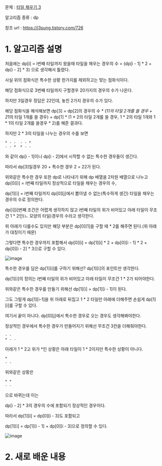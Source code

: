 문제 : [타일 채우기 3](https://www.acmicpc.net/problem/14852)

알고리즘 종류 : dp

참조 url : https://j3sung.tistory.com/726

# 1. 알고리즘 설명

처음에는 dp[i] = i번째 타일까지 왔을때 타일을 채우는 경우의 수 = (dp[i - 1] * 2 + dp[i - 2] * 3) 으로 생각해서 틀렸다.

사실 위의 점화식은 특수한 상황 한가지를 제외하고는 맞는 점화식이다.

해당 점화식으로 3번째 타일까지 구할경우 20가지의 경우의 수가 나온다.

하지만 3일경우 정답은 22인데, 놓친 2가지 경우의 수가 있다.

해당 점화식을 해석해보면 dp[3] = dp[2]의 경우의 수 * (1*1의 타일 2개를 쓸 경우 + 2*1의 타일 1개를 쓸 경우) + dp[1] * (1 * 2의 타일 2개를 쓸 경우, 1 * 2의 타일 1개와 1 * 1의 타일 2개를 쓸경우 * 2)를 해준 결과다.

하지만 2 * 3의 타일을 나누는 경우의 수를 보면 

    * - -  - - *
    - - *  * - -

와 같이 dp[i - 1]이나 dp[i - 2]에서 시작할 수 없는 특수한 경우들이 생긴다.

따라서 dp[3]일경우 20 + 특수한 경우 2 = 22가 된다.

위와같은 특수한 경우 또한 dp로 나타내기 위해 dp 배열을 2차원 배열으로 나누고 dp[0][i] = i번째 타일까지 정상적으로 타일을 채우는 경우의 수,

dp[1][i] = i번째 타일까지 dp[0][j]에서 뽑아낼 수 없는(특수하게 생긴) 타일을 채우는 경우의 수로 정의한다.

dp[i][i]번째 조건은 어렵게 생각하지 않고 i번째 타일의 위가 비어있고 아래 타일이 무조건 1 * 2인(ㄴ 모양의 타일)경우의 수라고 생각한다.

위 아래가 다를수도 있지만 해당 부분은 dp[0][1]을 구할 때 * 2를 해주면 된다.(위 아래가 대칭이기 때문)

그렇다면 특수한 경우까지 포함해서 dp[0][i] = dp[1][i] * 2 + dp[0][i - 1] * 2 + dp[0][i - 2] * 3으로 구할 수 있다.

![image](https://user-images.githubusercontent.com/24482602/159722161-67f9edc0-c2e5-4201-a304-4f92aba9b793.png)

특수한 경우를 담은 dp[1][i]를 구하기 위해선? dp[1][i]의 포인트만 생각한다.

dp[1][i]의 정의는 i번째 타일의 위가 비어있고 아래 타일이 무조건 1 * 2가 되어야한다.

위와같은 특수한 경우를 만들기 위해선 dp[1][i] = dp[1][i - 1]이 된다.

그도 그럴게 dp[1][i-1]을 위 아래로 뒤집고 1 * 2 타일만 아래에 더해주면 손쉽게 dp[1][i]를 구할 수 있다.

여기서 끝이 아니다. dp[0][j]에서 특수한 경우로 오는 경우도 생각해봐야한다.

정상적인 경우에서 특수한 경우가 만들어지기 위해선 무조건 3칸을 더해줘야한다.

    - -
    * - -

아래가 1 * 2고 위가 *인 상황은 아래 타일이 1 * 2이지만 특수한 상황이 아니다.

    *
    - -

위와같은 상황은

    * *
    - -

으로 바뀌는데 이는 

dp[i - 2] * 3의 경우의 수에 포함되기 정상적인 경우이다.

따라서 dp[1][i] = dp[0][i - 3]도 포함되고

dp[1][i] = dp[1][i - 1] + dp[0][i - 3]으로 정의할 수 있다.

![image](https://user-images.githubusercontent.com/24482602/159722354-312d0033-13d7-4d23-ba07-66a817ba035b.png)

# 2. 새로 배운 내용